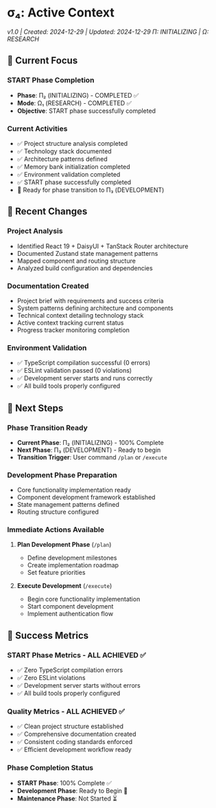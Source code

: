 # σ₄: Active Context

_v1.0 | Created: 2024-12-29 | Updated: 2024-12-29_
_Π: INITIALIZING | Ω: RESEARCH_

## 🔮 Current Focus

### START Phase Completion

- **Phase**: Π₂ (INITIALIZING) - COMPLETED ✅
- **Mode**: Ω₁ (RESEARCH) - COMPLETED ✅
- **Objective**: START phase successfully completed

### Current Activities

- ✅ Project structure analysis completed
- ✅ Technology stack documented
- ✅ Architecture patterns defined
- ✅ Memory bank initialization completed
- ✅ Environment validation completed
- ✅ START phase successfully completed
- 🔄 Ready for phase transition to Π₃ (DEVELOPMENT)

## 🔄 Recent Changes

### Project Analysis

- Identified React 19 + DaisyUI + TanStack Router architecture
- Documented Zustand state management patterns
- Mapped component and routing structure
- Analyzed build configuration and dependencies

### Documentation Created

- Project brief with requirements and success criteria
- System patterns defining architecture and components
- Technical context detailing technology stack
- Active context tracking current status
- Progress tracker monitoring completion

### Environment Validation

- ✅ TypeScript compilation successful (0 errors)
- ✅ ESLint validation passed (0 violations)
- ✅ Development server starts and runs correctly
- ✅ All build tools properly configured

## 🏁 Next Steps

### Phase Transition Ready

- **Current Phase**: Π₂ (INITIALIZING) - 100% Complete
- **Next Phase**: Π₃ (DEVELOPMENT) - Ready to begin
- **Transition Trigger**: User command `/plan` or `/execute`

### Development Phase Preparation

- Core functionality implementation ready
- Component development framework established
- State management patterns defined
- Routing structure configured

### Immediate Actions Available

1. **Plan Development Phase** (`/plan`)
   - Define development milestones
   - Create implementation roadmap
   - Set feature priorities

2. **Execute Development** (`/execute`)
   - Begin core functionality implementation
   - Start component development
   - Implement authentication flow

## 🎯 Success Metrics

### START Phase Metrics - ALL ACHIEVED ✅

- ✅ Zero TypeScript compilation errors
- ✅ Zero ESLint violations
- ✅ Development server starts without errors
- ✅ All build tools properly configured

### Quality Metrics - ALL ACHIEVED ✅

- ✅ Clean project structure established
- ✅ Comprehensive documentation created
- ✅ Consistent coding standards enforced
- ✅ Efficient development workflow ready

### Phase Completion Status

- **START Phase**: 100% Complete ✅
- **Development Phase**: Ready to Begin 🔄
- **Maintenance Phase**: Not Started ⏳
